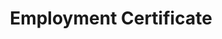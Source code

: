 ---
title: "Employment Certificate"
linkTitle: "Employment Certificate"
weight: 550
hide_readingtime: true
no_list: true
description: >
   → [Zaishoku Shomeisho](/japan-guide/keywords/yz09/zaishoku-shomeisho-employment-certificate)
---